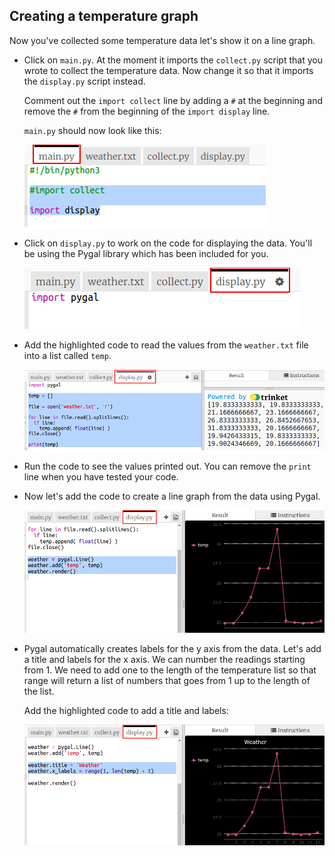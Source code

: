 ## Creating a temperature graph

Now you've collected some temperature data let's show it on a line graph.

+ Click on `main.py`. At the moment it imports the `collect.py` script that you wrote to collect the temperature data. Now change it so that it imports the `display.py` script instead.
    
    Comment out the `import collect` line by adding a `#` at the beginning and remove the `#` from the beginning of the `import display` line.
    
    `main.py` should now look like this:
    
    ![captura de ecrã](images/weather-main.png)

+ Click on `display.py` to work on the code for displaying the data. You'll be using the Pygal library which has been included for you.
    
    ![screenshot](images/weather-display.png)

+ Add the highlighted code to read the values from the `weather.txt` file into a list called `temp`.
    
    ![captura de ecrã](images/weather-read.png)

+ Run the code to see the values printed out. You can remove the `print` line when you have tested your code.

+ Now let's add the code to create a line graph from the data using Pygal.
    
    ![captura de ecrã](images/weather-graph.png)

+ Pygal automatically creates labels for the y axis from the data. Let's add a title and labels for the x axis. We can number the readings starting from 1. We need to add one to the length of the temperature list so that range will return a list of numbers that goes from 1 up to the length of the list.
    
    Add the highlighted code to add a title and labels:
    
    ![captura de ecrã](images/weather-labels.png)